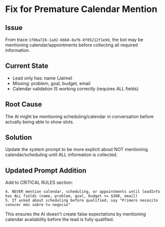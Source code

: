 # Fix for Premature Calendar Mention

## Issue
From trace `1f06a726-1ad2-66b8-8afb-8f05212f1e9d`, the bot may be mentioning calendar/appointments before collecting all required information.

## Current State
- Lead only has: name (Jaime)  
- Missing: problem, goal, budget, email
- Calendar validation IS working correctly (requires ALL fields)

## Root Cause
The AI might be mentioning scheduling/calendar in conversation before actually being able to show slots.

## Solution
Update the system prompt to be more explicit about NOT mentioning calendar/scheduling until ALL information is collected.

## Updated Prompt Addition
Add to CRITICAL RULES section:
```
4. NEVER mention calendar, scheduling, or appointments until leadInfo has ALL fields (name, problem, goal, budget >= $300, email)
5. If asked about scheduling before qualified, say "Primero necesito conocer más sobre tu negocio"
```

This ensures the AI doesn't create false expectations by mentioning calendar availability before the lead is fully qualified.